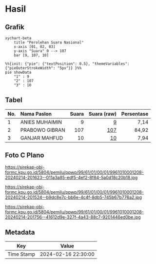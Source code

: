 # Hasil

## Grafik

```mermaid
xychart-beta
    title "Perolehan Suara Nasional"
    x-axis [01, 02, 03]
    y-axis "Suara" 0 --> 107
    bar [9, 107, 10]
```

```mermaid
%%{init: {"pie": {"textPosition": 0.5}, "themeVariables": {"pieOuterStrokeWidth": "5px"}} }%%
pie showData
    "1" : 9
    "2" : 107
    "3" : 10
```

## Tabel

| No. | Nama Paslon    | Suara | Suara (raw) | Persentase |
|:--- |:-------------- | -----:| -----------:| ----------:|
| 1   | ANIES MUHAIMIN | 9     | [9][p-1]    | 7,14       |
| 2   | PRABOWO GIBRAN | 107   | [107][p-2]  | 84,92      |
| 3   | GANJAR MAHFUD  | 10    | [10][p-3]   | 7,94       |


[p-1]: https://github.com/gigit-pemilu/pemilu-2024/blob/main/pilpres/hitung-suara/sub/99-luar-negeri/sub/61-kota-kinabalu-malaysia/sub/01-kota-kinabalu-malaysia/sub/0001-kota-kinabalu-malaysia/sub/208-ksk-197/sub/paslon-1.txt
[p-2]: https://github.com/gigit-pemilu/pemilu-2024/blob/main/pilpres/hitung-suara/sub/99-luar-negeri/sub/61-kota-kinabalu-malaysia/sub/01-kota-kinabalu-malaysia/sub/0001-kota-kinabalu-malaysia/sub/208-ksk-197/sub/paslon-2.txt
[p-3]: https://github.com/gigit-pemilu/pemilu-2024/blob/main/pilpres/hitung-suara/sub/99-luar-negeri/sub/61-kota-kinabalu-malaysia/sub/01-kota-kinabalu-malaysia/sub/0001-kota-kinabalu-malaysia/sub/208-ksk-197/sub/paslon-3.txt

## Foto C Plano

https://sirekap-obj-formc.kpu.go.id/5804/pemilu/ppwp/99/61/01/00/01/9961010001208-20240214-201623--011a3a85-edf5-4ef2-8f84-5a0d18c20b18.jpg

https://sirekap-obj-formc.kpu.go.id/5804/pemilu/ppwp/99/61/01/00/01/9961010001208-20240214-201524--b9dc8e7c-bb6e-4c4f-8db5-745b67b776a2.jpg

https://sirekap-obj-formc.kpu.go.id/5804/pemilu/ppwp/99/61/01/00/01/9961010001208-20240214-201756--41612d9e-327f-4a43-88c7-9201446ed0be.jpg


## Metadata

| Key        | Value               |
| ---------- | ------------------- |
| Time Stamp | 2024-02-16 22:30:00 |



